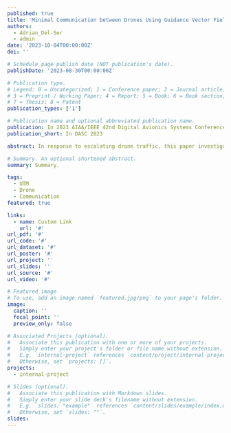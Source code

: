 ```yaml
---
published: true
title: 'Minimal Communication between Drones Using Guidance Vector Fields in Dense Airspace'
authors:
  - Adrian_Del-Ser
  - admin
date: '2023-10-04T00:00:00Z'
doi: ''

# Schedule page publish date (NOT publication's date).
publishDate: '2023-08-30T00:00:00Z'

# Publication type.
# Legend: 0 = Uncategorized; 1 = Conference paper; 2 = Journal article;
# 3 = Preprint / Working Paper; 4 = Report; 5 = Book; 6 = Book section;
# 7 = Thesis; 8 = Patent
publication_types: ['1']

# Publication name and optional abbreviated publication name.
publication: In 2023 AIAA/IEEE 42nd Digital Avionics Systems Conference (DASC)
publication_short: In DASC 2023

abstract: In response to escalating drone traffic, this paper investigates the interplay between drone density, communication frequency, and collision avoidance. We utilize artificial potential fields as a guidance mechanism for drones navigating in dense airspace. Through numerical simulations involving two to nine drones, we analyze how communication frequency correlates with collision rates as drone density increases. Our findings reveal the nuanced relationship between these variables, showing that communication frequency requirements increase with drone density for collision-free navigation. Furthermore, we present a theoretical framework predicting the relationship between drone density and the minimal communication frequency required for safe operations. We also demonstrate a simple experiment in the flying arena to highlight the influence of the rate of positional information sharing on the paths taken by drones.

# Summary. An optional shortened abstract.
summary: Summary.

tags:
  - UTM
  - Drone
  - Communication
featured: true

links:
  - name: Custom Link
    url: '#'
url_pdf: '#'
url_code: '#'
url_dataset: '#'
url_poster: '#'
url_project: ''
url_slides: ''
url_source: '#'
url_video: '#'

# Featured image
# To use, add an image named `featured.jpg/png` to your page's folder.
image:
  caption: ''
  focal_point: ''
  preview_only: false

# Associated Projects (optional).
#   Associate this publication with one or more of your projects.
#   Simply enter your project's folder or file name without extension.
#   E.g. `internal-project` references `content/project/internal-project/index.md`.
#   Otherwise, set `projects: []`.
projects:
  - internal-project

# Slides (optional).
#   Associate this publication with Markdown slides.
#   Simply enter your slide deck's filename without extension.
#   E.g. `slides: "example"` references `content/slides/example/index.md`.
#   Otherwise, set `slides: ""`.
slides:
---
```


<!-- {{% callout note %}}
Click the _Cite_ button above to demo the feature to enable visitors to import publication metadata into their reference management software.
{{% /callout %}}

Supplementary notes can be added here, including [code and math](https://wowchemy.com/docs/content/writing-markdown-latex/). -->
